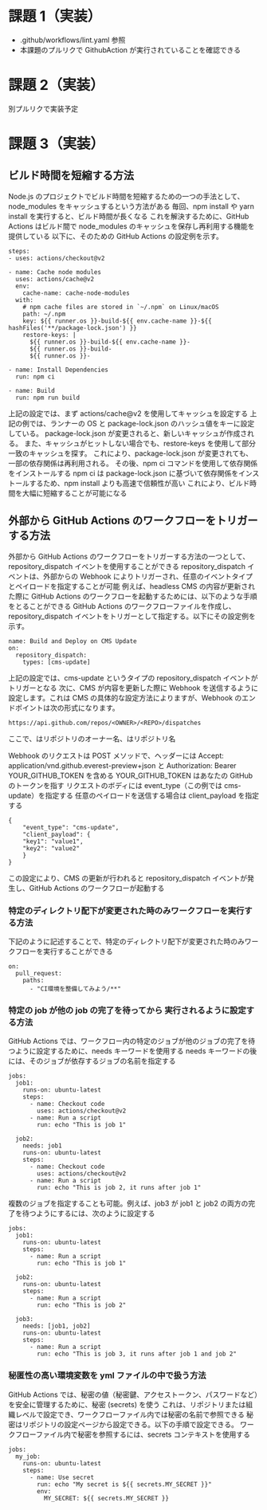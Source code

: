 # 課題 1（実装）

- .github/workflows/lint.yaml 参照
- 本課題のプルリクで GithubAction が実行されていることを確認できる

# 課題 2（実装）

別プルリクで実装予定

# 課題 3（実装）

## ビルド時間を短縮する方法

Node.js のプロジェクトでビルド時間を短縮するための一つの手法として、node_modules をキャッシュするという方法がある
毎回、npm install や yarn install を実行すると、ビルド時間が長くなる
これを解決するために、GitHub Actions はビルド間で node_modules のキャッシュを保存し再利用する機能を提供している
以下に、そのための GitHub Actions の設定例を示す。

```
steps:
- uses: actions/checkout@v2

- name: Cache node modules
  uses: actions/cache@v2
  env:
    cache-name: cache-node-modules
  with:
    # npm cache files are stored in `~/.npm` on Linux/macOS
    path: ~/.npm
    key: ${{ runner.os }}-build-${{ env.cache-name }}-${{ hashFiles('**/package-lock.json') }}
    restore-keys: |
      ${{ runner.os }}-build-${{ env.cache-name }}-
      ${{ runner.os }}-build-
      ${{ runner.os }}-

- name: Install Dependencies
  run: npm ci

- name: Build
  run: npm run build
```

上記の設定では、まず actions/cache@v2 を使用してキャッシュを設定する
上記の例では、ランナーの OS と package-lock.json のハッシュ値をキーに設定している。
package-lock.json が変更されると、新しいキャッシュが作成される。
また、キャッシュがヒットしない場合でも、restore-keys を使用して部分一致のキャッシュを探す。
これにより、package-lock.json が変更されても、一部の依存関係は再利用される。
その後、npm ci コマンドを使用して依存関係をインストールする
npm ci は package-lock.json に基づいて依存関係をインストールするため、npm install よりも高速で信頼性が高い
これにより、ビルド時間を大幅に短縮することが可能になる

## 外部から GitHub Actions のワークフローをトリガーする方法

外部から GitHub Actions のワークフローをトリガーする方法の一つとして、repository_dispatch イベントを使用することができる
repository_dispatch イベントは、外部からの Webhook によりトリガーされ、任意のイベントタイプとペイロードを指定することが可能
例えば、headless CMS の内容が更新された際に GitHub Actions のワークフローを起動するためには、以下のような手順をとることができる
GitHub Actions のワークフローファイルを作成し、repository_dispatch イベントをトリガーとして指定する。以下にその設定例を示す。

```
name: Build and Deploy on CMS Update
on:
  repository_dispatch:
    types: [cms-update]
```

上記の設定では、cms-update というタイプの repository_dispatch イベントがトリガーとなる
次に、CMS が内容を更新した際に Webhook を送信するように設定します。これは CMS の具体的な設定方法によりますが、Webhook のエンドポイントは次の形式になります。

```
https://api.github.com/repos/<OWNER>/<REPO>/dispatches
```

ここで、<OWNER>はリポジトリのオーナー名、<REPO>はリポジトリ名

Webhook のリクエストは POST メソッドで、ヘッダーには Accept: application/vnd.github.everest-preview+json と Authorization: Bearer YOUR_GITHUB_TOKEN を含める
YOUR_GITHUB_TOKEN はあなたの GitHub のトークンを指す
リクエストのボディには event_type（この例では cms-update）を指定する
任意のペイロードを送信する場合は client_payload を指定する

```
{
    "event_type": "cms-update",
    "client_payload": {
    "key1": "value1",
    "key2": "value2"
    }
}
```

この設定により、CMS の更新が行われると repository_dispatch イベントが発生し、GitHub Actions のワークフローが起動する

### 特定のディレクトリ配下が変更された時のみワークフローを実行する方法

下記のように記述することで、特定のディレクトリ配下が変更された時のみワークフローを実行することができる

```
on:
  pull_request:
    paths:
      - "CI環境を整備してみよう/**"
```

### 特定の job が他の job の完了を待ってから 実行されるように設定する方法

GitHub Actions では、ワークフロー内の特定のジョブが他のジョブの完了を待つように設定するために、needs キーワードを使用する
needs キーワードの後には、そのジョブが依存するジョブの名前を指定する

```
jobs:
  job1:
    runs-on: ubuntu-latest
    steps:
      - name: Checkout code
        uses: actions/checkout@v2
      - name: Run a script
        run: echo "This is job 1"

  job2:
    needs: job1
    runs-on: ubuntu-latest
    steps:
      - name: Checkout code
        uses: actions/checkout@v2
      - name: Run a script
        run: echo "This is job 2, it runs after job 1"
```

複数のジョブを指定することも可能。例えば、job3 が job1 と job2 の両方の完了を待つようにするには、次のように設定する

```
jobs:
  job1:
    runs-on: ubuntu-latest
    steps:
      - name: Run a script
        run: echo "This is job 1"

  job2:
    runs-on: ubuntu-latest
    steps:
      - name: Run a script
        run: echo "This is job 2"

  job3:
    needs: [job1, job2]
    runs-on: ubuntu-latest
    steps:
      - name: Run a script
        run: echo "This is job 3, it runs after job 1 and job 2"
```

### 秘匿性の高い環境変数を yml ファイルの中で扱う方法

GitHub Actions では、秘密の値（秘密鍵、アクセストークン、パスワードなど）を安全に管理するために、秘密 (secrets) を使う
これは、リポジトリまたは組織レベルで設定でき、ワークフローファイル内では秘密の名前で参照できる
秘密はリポジトリの設定ページから設定できる。以下の手順で設定できる。
ワークフローファイル内で秘密を参照するには、secrets コンテキストを使用する

```
jobs:
  my_job:
    runs-on: ubuntu-latest
    steps:
      - name: Use secret
        run: echo "My secret is ${{ secrets.MY_SECRET }}"
        env:
          MY_SECRET: ${{ secrets.MY_SECRET }}

```
